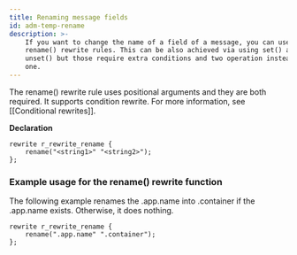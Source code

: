 ```yaml
---
title: Renaming message fields
id: adm-temp-rename
description: >-
    If you want to change the name of a field of a message, you can use
    rename() rewrite rules. This can be also achieved via using set() and
    unset() but those require extra conditions and two operation instead of
    one.
---
```


The rename() rewrite rule uses positional arguments and they are both
required. It supports condition rewrite. For more information, see
[[Conditional rewrites]].

**Declaration**

```config
rewrite r_rewrite_rename {
    rename("<string1>" "<string2>");
};
```

### Example usage for the rename() rewrite function

The following example renames the .app.name into .container if the
.app.name exists. Otherwise, it does nothing.

```config
rewrite r_rewrite_rename {
    rename(".app.name" ".container");
};
```
